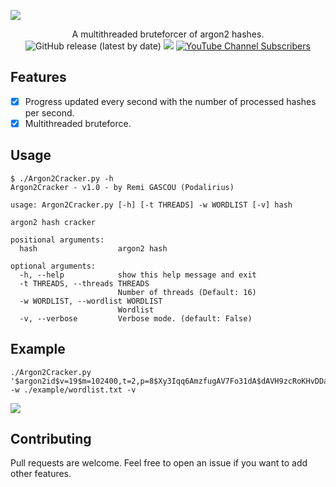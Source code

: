 ![](./.github/banner.png)

<p align="center">
    A multithreaded bruteforcer of argon2 hashes.
    <br>
    <img alt="GitHub release (latest by date)" src="https://img.shields.io/github/v/release/p0dalirius/Argon2Cracker">
    <a href="https://twitter.com/intent/follow?screen_name=podalirius_" title="Follow"><img src="https://img.shields.io/twitter/follow/podalirius_?label=Podalirius&style=social"></a>
    <a href="https://www.youtube.com/c/Podalirius_?sub_confirmation=1" title="Subscribe"><img alt="YouTube Channel Subscribers" src="https://img.shields.io/youtube/channel/subscribers/UCF_x5O7CSfr82AfNVTKOv_A?style=social"></a>
    <br>
</p>

## Features

 - [x] Progress updated every second with the number of processed hashes per second.
 - [x] Multithreaded bruteforce.

## Usage

```
$ ./Argon2Cracker.py -h
Argon2Cracker - v1.0 - by Remi GASCOU (Podalirius)

usage: Argon2Cracker.py [-h] [-t THREADS] -w WORDLIST [-v] hash

argon2 hash cracker

positional arguments:
  hash                  argon2 hash

optional arguments:
  -h, --help            show this help message and exit
  -t THREADS, --threads THREADS
                        Number of threads (Default: 16)
  -w WORDLIST, --wordlist WORDLIST
                        Wordlist
  -v, --verbose         Verbose mode. (default: False)

```

## Example

```
./Argon2Cracker.py '$argon2id$v=19$m=102400,t=2,p=8$Xy3Iqq6AmzfugAV7Fo31dA$dAVH9zcRoKHvDDaAy3rdWg' -w ./example/wordlist.txt -v
```

![](./.github/example.png)

## Contributing

Pull requests are welcome. Feel free to open an issue if you want to add other features.
